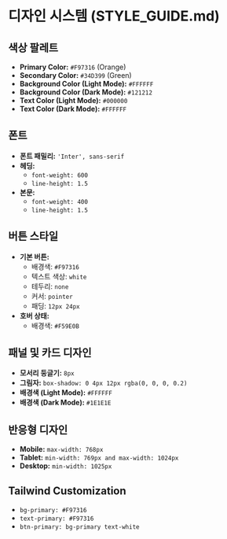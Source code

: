 # 디자인 시스템 (STYLE_GUIDE.md)

## 색상 팔레트
- **Primary Color:** `#F97316` (Orange)
- **Secondary Color:** `#34D399` (Green)
- **Background Color (Light Mode):** `#FFFFFF`
- **Background Color (Dark Mode):** `#121212`
- **Text Color (Light Mode):** `#000000`
- **Text Color (Dark Mode):** `#FFFFFF`

## 폰트
- **폰트 패밀리:** `'Inter', sans-serif`
- **헤딩:**
  - `font-weight: 600`
  - `line-height: 1.5`
- **본문:**
  - `font-weight: 400`
  - `line-height: 1.5`

## 버튼 스타일
- **기본 버튼:**
  - 배경색: `#F97316`
  - 텍스트 색상: `white`
  - 테두리: `none`
  - 커서: `pointer`
  - 패딩: `12px 24px`
- **호버 상태:**
  - 배경색: `#F59E0B`

## 패널 및 카드 디자인
- **모서리 둥글기:** `8px`
- **그림자:** `box-shadow: 0 4px 12px rgba(0, 0, 0, 0.2)`
- **배경색 (Light Mode):** `#FFFFFF`
- **배경색 (Dark Mode):** `#1E1E1E`

## 반응형 디자인
- **Mobile:** `max-width: 768px`
- **Tablet:** `min-width: 769px and max-width: 1024px`
- **Desktop:** `min-width: 1025px`

## Tailwind Customization
- `bg-primary: #F97316`
- `text-primary: #F97316`
- `btn-primary: bg-primary text-white`
